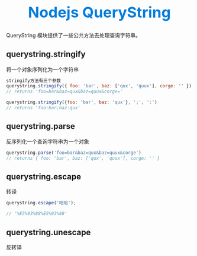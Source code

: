 <h1 style="font-size: 40px;text-align:center;color: #007cdc;">
    Nodejs QueryString
</h1>

QueryString 模块提供了一些公共方法去处理查询字符串。

## querystring.stringify

将一个对象序列化为一个字符串

```js
stringify方法有三个参数
querystring.stringify({ foo: 'bar', baz: ['qux', 'quux'], corge: '' })
// returns 'foo=bar&baz=qux&baz=quux&corge='

querystring.stringify({foo: 'bar', baz: 'qux'}, ';', ':')
// returns 'foo:bar;baz:qux'
```

## querystring.parse

反序列化一个查询字符串为一个对象

```js
querystring.parse('foo=bar&baz=qux&baz=quux&corge')
// returns { foo: 'bar', baz: ['qux', 'quux'], corge: '' }
```

## querystring.escape

转译

```js
querystring.escape('哈哈');

// '%E5%93%88%E5%93%88'
```

## querystring.unescape

反转译